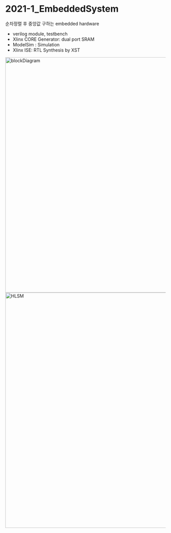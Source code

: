# 2021-1_EmbeddedSystem

순차정렬 후 중앙값 구하는 embedded hardware
- verilog module, testbench
- Xlinx CORE Generator: dual port SRAM
- ModelSim : Simulation
- Xlinx ISE: RTL Synthesis by XST

<img width="739" alt="blockDiagram" src="https://user-images.githubusercontent.com/49243877/123918522-ec83b400-d9be-11eb-8d74-c9ba9f96f52d.png">
<img width="739" alt="HLSM" src="https://user-images.githubusercontent.com/49243877/123918526-ee4d7780-d9be-11eb-9b5a-3e5a88ae3fca.png">

